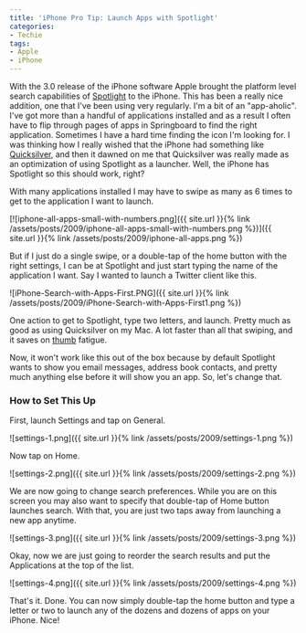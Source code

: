 ```yaml
---
title: 'iPhone Pro Tip: Launch Apps with Spotlight'
categories:
- Techie
tags:
- Apple
- iPhone
---
```


With the 3.0 release of the iPhone software Apple brought the platform level search capabilities of [Spotlight](http://en.wikipedia.org/wiki/Spotlight_(software)) to the iPhone. This has been a really nice addition, one that I've been using very regularly.
I'm a bit of an "app-aholic". I've got more than a handful of applications installed and as a result I often have to flip through pages of apps in Springboard to find the right application. Sometimes I have a hard time finding the icon I'm looking for. I was thinking how I really wished that the iPhone had something like [Quicksilver](http://en.wikipedia.org/wiki/Quicksilver_(software)), and then it dawned on me that Quicksilver was really made as an optimization of using Spotlight as a launcher. Well, the iPhone has Spotlight so this should work, right?

With many applications installed I may have to swipe as many as 6 times to get to the application I want to launch.

[![iphone-all-apps-small-with-numbers.png]({{ site.url }}{% link /assets/posts/2009/iphone-all-apps-small-with-numbers.png %})]({{ site.url }}{% link /assets/posts/2009/iphone-all-apps.png %})

But if I just do a single swipe, or a double-tap of the home button with the right settings, I can be at Spotlight and just start typing the name of the application I want. Say I wanted to launch a Twitter client like this.

![iPhone-Search-with-Apps-First.PNG]({{ site.url }}{% link /assets/posts/2009/iPhone-Search-with-Apps-First1.png %})

One action to get to Spotlight, type two letters, and launch. Pretty much as good as using Quicksilver on my Mac. A lot faster than all that swiping, and it saves on [thumb](http://en.wikipedia.org/wiki/Thumb) fatigue.

Now, it won't work like this out of the box because by default Spotlight wants to show you email messages, address book contacts, and pretty much anything else before it will show you an app. So, let's change that.

<!-- more -->

### How to Set This Up

First, launch Settings and tap on General.

![settings-1.png]({{ site.url }}{% link /assets/posts/2009/settings-1.png %})

Now tap on Home.

![settings-2.png]({{ site.url }}{% link /assets/posts/2009/settings-2.png %})

We are now going to change search preferences. While you are on this screen you may also want to specify that double-tap of Home button launches search. With that, you are just two taps away from launching a new app anytime.

![settings-3.png]({{ site.url }}{% link /assets/posts/2009/settings-3.png %})

Okay, now we are just going to reorder the search results and put the Applications at the top of the list.

![settings-4.png]({{ site.url }}{% link /assets/posts/2009/settings-4.png %})

That's it. Done. You can now simply double-tap the home button and type a letter or two to launch any of the dozens and dozens of apps on your iPhone. Nice!
